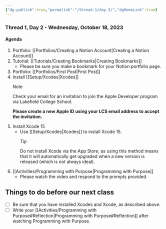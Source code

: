 ```yaml
---
{"dg-publish":true,"permalink":"/thread-1/day-2/","dgHomeLink":true}
---
```


### Thread 1, Day 2 - Wednesday, October 18, 2023
#### Agenda
1. Portfolio: [[Portfolios/Creating a Notion Account\|Creating a Notion Account]]
2. Tutorial: [[Tutorials/Creating Bookmarks\|Creating Bookmarks]] 
	- Please be sure you make a bookmark for your Notion portfolio page.
3. Portfolio: [[Portfolios/First Post\|First Post]]
4. Install [[Setup/Xcodes\|Xcodes]]
   > [!NOTE]
   > Check your email for an invitation to join the Apple Developer program via Lakefield College School.
   > 
   > **Please create a new Apple ID using your LCS email address to accept the invitation.**
5. Install Xcode 15
	- Use [[Setup/Xcodes\|Xcodes]] to install Xcode 15.
	  > [!TIP]
	  > Do not install Xcode via the App Store, as using this method means that it will automatically get upgraded when a new version is released (which is not always ideal).
6. [[Activities/Programming with Purpose\|Programming with Purpose]]
	- Please watch the video and respond to the prompts provided.
## Things to do before our next class
- [ ] Be sure that you have installed Xcodes and Xcode, as described above.
- [ ] Write your [[Activities/Programming with Purpose#Reflection\|Programming with Purpose#Reflection]] after watching Programming with Purpose.